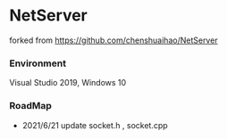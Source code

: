 # NetServer

forked from https://github.com/chenshuaihao/NetServer

### Environment
Visual Studio 2019, Windows 10

### RoadMap
* 2021/6/21  update socket.h , socket.cpp

